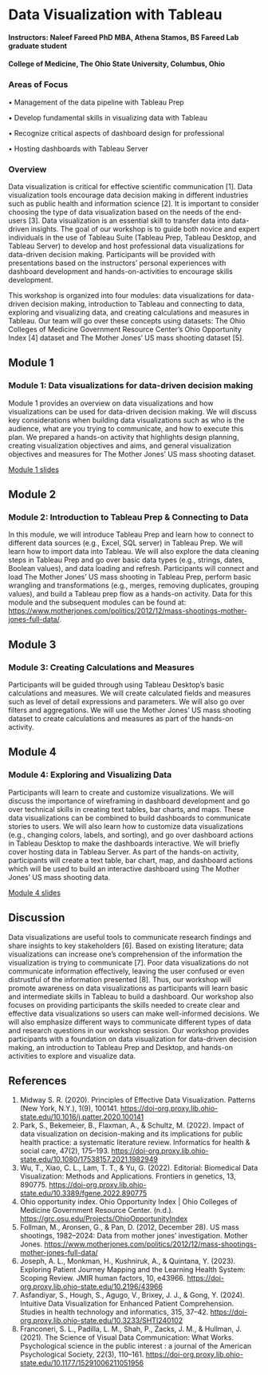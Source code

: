 # Data Visualization with Tableau

#### Instructors: Naleef Fareed PhD MBA, Athena Stamos, BS Fareed Lab graduate student
#### College of Medicine, The Ohio State University, Columbus, Ohio

### Areas of Focus
•	Management of the data pipeline with Tableau Prep 

•	Develop fundamental skills in visualizing data with Tableau 

•	Recognize critical aspects of dashboard design for professional 

•	Hosting dashboards with Tableau Server 

### Overview

Data visualization is critical for effective scientific communication [1]. Data visualization tools encourage data decision making in different industries such as public health and information science [2]. It is important to consider choosing the type of data visualization based on the needs of the end-users [3]. Data visualization is an essential skill to transfer data into data-driven insights. The goal of our workshop is to guide both novice and expert individuals in the use of Tableau Suite (Tableau Prep, Tableau Desktop, and Tableau Server) to develop and host professional data visualizations for data-driven decision making. Participants will be provided with presentations based on the instructors’ personal experiences with dashboard development and hands-on-activities to encourage skills development. 

This workshop is organized into four modules: data visualizations for data-driven decision making, introduction to Tableau and connecting to data, exploring and visualizing data, and creating calculations and measures in Tableau. Our team will go over these concepts using datasets: The Ohio Colleges of Medicine Government Resource Center’s Ohio Opportunity Index [4] dataset and The Mother Jones’ US mass shooting dataset [5].

## Module 1

### Module 1: Data visualizations for data-driven decision making

Module 1 provides an overview on data visualizations and how visualizations can be used for data-driven decision making. We will discuss key considerations when building data visualizations such as who is the audience, what are you trying to communicate, and how to execute this plan. We prepared a hands-on activity that highlights design planning, creating visualization objectives and aims, and general visualization objectives and measures for The Mother Jones’ US mass shooting dataset. 

[Module 1 slides](https://github.com/dashboard-osu/visualanalytics/blob/main/Module%201%20032425.pptx?raw=true)

## Module 2

### Module 2: Introduction to Tableau Prep & Connecting to Data

In this module, we will introduce Tableau Prep and learn how to connect to different data sources (e.g., Excel, SQL server) in Tableau Prep. We will learn how to import data into Tableau. We will also explore the data cleaning steps in Tableau Prep and go over basic data types (e.g., strings, dates, Boolean values), and data loading and refresh. Participants will connect and load The Mother Jones’ US mass shooting in Tableau Prep, perform basic wrangling and transformations (e.g., merges, removing duplicates, grouping values), and build a Tableau prep flow as a hands-on activity. Data for this module and the subsequent modules can be found at: https://www.motherjones.com/politics/2012/12/mass-shootings-mother-jones-full-data/. 

## Module 3

### Module 3: Creating Calculations and Measures

Participants will be guided through using Tableau Desktop’s basic calculations and measures. We will create calculated fields and measures such as level of detail expressions and parameters. We will also go over filters and aggregations. We will use the Mother Jones’ US mass shooting dataset to create calculations and measures as part of the hands-on activity.

## Module 4

### Module 4: Exploring and Visualizing Data

Participants will learn to create and customize visualizations. We will discuss the importance of wireframing in dashboard development and go over technical skills in creating text tables, bar charts, and maps. These data visualizations can be combined to build dashboards to communicate stories to users. We will also learn how to customize data visualizations (e.g., changing colors, labels, and sorting), and go over dashboard actions in Tableau Desktop to make the dashboards interactive. We will briefly cover hosting data in Tableau Server. As part of the hands-on activity, participants will create a text table, bar chart, map, and dashboard actions which will be used to build an interactive dashboard using The Mother Jones’ US mass shooting data.

[Module 4 slides](https://github.com/dashboard-osu/visualanalytics/blob/main/Module%204%20032425.pptx?raw=true)

## Discussion

Data visualizations are useful tools to communicate research findings and share insights to key stakeholders [6]. Based on existing literature; data visualizations can increase one’s comprehension of the information the visualization is trying to communicate [7]. Poor data visualizations do not communicate information effectively, leaving the user confused or even distrustful of the information presented [8]. Thus, our workshop will promote awareness on data visualizations as participants will learn basic and intermediate skills in Tableau to build a dashboard. Our workshop also focuses on providing participants the skills needed to create clear and effective data visualizations so users can make well-informed decisions. We will also emphasize different ways to communicate different types of data and research questions in our workshop session. Our workshop provides participants with a foundation on data visualization for data-driven decision making, an introduction to Tableau Prep and Desktop, and hands-on activities to explore and visualize data.

## References

1.	Midway S. R. (2020). Principles of Effective Data Visualization. Patterns (New York, N.Y.), 1(9), 100141. https://doi-org.proxy.lib.ohio-state.edu/10.1016/j.patter.2020.100141
2.	Park, S., Bekemeier, B., Flaxman, A., & Schultz, M. (2022). Impact of data visualization on decision-making and its implications for public health practice: a systematic literature review. Informatics for health & social care, 47(2), 175–193. https://doi-org.proxy.lib.ohio-state.edu/10.1080/17538157.2021.1982949
3.	Wu, T., Xiao, C. L., Lam, T. T., & Yu, G. (2022). Editorial: Biomedical Data Visualization: Methods and Applications. Frontiers in genetics, 13, 890775. https://doi-org.proxy.lib.ohio-state.edu/10.3389/fgene.2022.890775
4.	Ohio opportunity index. Ohio Opportunity Index | Ohio Colleges of Medicine Government Resource Center. (n.d.). https://grc.osu.edu/Projects/OhioOpportunityIndex 
5.	Follman, M., Aronsen, G., & Pan, D. (2012, December 28). US mass shootings, 1982–2024: Data from mother jones’ investigation. Mother Jones. https://www.motherjones.com/politics/2012/12/mass-shootings-mother-jones-full-data/ 
6.	Joseph, A. L., Monkman, H., Kushniruk, A., & Quintana, Y. (2023). Exploring Patient Journey Mapping and the Learning Health System: Scoping Review. JMIR human factors, 10, e43966. https://doi-org.proxy.lib.ohio-state.edu/10.2196/43966
7.	Asfandiyar, S., Hough, S., Agugo, V., Brixey, J. J., & Gong, Y. (2024). Intuitive Data Visualization for Enhanced Patient Comprehension. Studies in health technology and informatics, 315, 37–42. https://doi-org.proxy.lib.ohio-state.edu/10.3233/SHTI240102
8.	Franconeri, S. L., Padilla, L. M., Shah, P., Zacks, J. M., & Hullman, J. (2021). The Science of Visual Data Communication: What Works. Psychological science in the public interest : a journal of the American Psychological Society, 22(3), 110–161. https://doi-org.proxy.lib.ohio-state.edu/10.1177/15291006211051956



